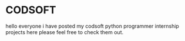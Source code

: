 # CODSOFT
hello everyone
i have posted my codsoft python programmer internship projects here please feel free to check them out.
